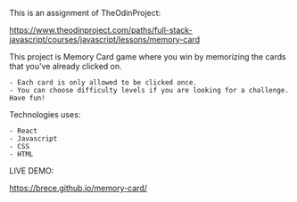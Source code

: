 This is an assignment of TheOdinProject:

https://www.theodinproject.com/paths/full-stack-javascript/courses/javascript/lessons/memory-card

This project is Memory Card game where you win by memorizing the cards that you've already clicked on.

    - Each card is only allowed to be clicked once.
    - You can choose difficulty levels if you are looking for a challenge. Have fun!  

 Technologies uses:

    - React
    - Javascript
    - CSS
    - HTML


LIVE DEMO:

https://brece.github.io/memory-card/
